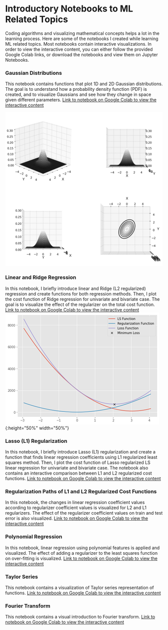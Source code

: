 # Introductory Notebooks to ML Related Topics
Coding algorithms and visualizing mathematical concepts helps a lot in the learning process. Here are some of the notebooks I created while learning ML related topics. Most notebooks contain interactive visualizations. In order to view the interactive content, you can either follow the provided Google Colab links, or download the notebooks and view them on Jupyter Notebooks.

### Gaussian Distributions
This notebook contains functions that plot 1D and 2D Gaussian distributions. The goal is to understand how a probability density function (PDF) is created, and to visualize Gaussians and see how they change in space given different parameters.
[Link to notebook on Google Colab to view the interactive content](https://colab.research.google.com/github/YZouzou/ML-Topics-Intro/blob/main/Gaussian%20Distribution.ipynb)

![Bivariate Gaussian Distribution](https://github.com/YZouzou/ML-Topics-Intro/blob/main/images/Gaussian%20Distribution.png)


### Linear and Ridge Regression
In this notebook, I briefly introduce linear and Ridge (L2 regularized) regression and create functions for both regression methods. Then, I plot the cost function of Ridge regression for univariate and bivariate case. The goal is to visualize the effect of the regularizer on the total cost function.
[Link to notebook on Google Colab to view the interactive content](https://colab.research.google.com/github/YZouzou/ML-Topics-Intro/blob/main/Linear%20and%20Ridge%20Regression.ipynb)
![Ridge Cost Function](https://github.com/YZouzou/ML-Topics-Intro/blob/main/images/Ridge.png){:height="50%" width="50%"}

### Lasso (L1) Regularization
In this notebook, I briefly introduce Lasso (L1) regularization and create a function that finds linear regression coefficients using L1 regularized least squares method. Then, I plot the cost function of Lasso regularized LS linear regression for univariate and bivariate case. The notebook also contains an interactive comparison between L1 and L2 regularized cost functions.
[Link to notebook on Google Colab to view the interactive content](https://colab.research.google.com/github/YZouzou/ML-Topics-Intro/blob/main/Lasso%20(L1)%20Regularization.ipynb)

### Regularization Paths of L1 and L2 Regularized Cost Functions
In this notebook, the changes in linear regression coefficient values according to regularizer coefficient values is visualized for L2 and L1 regularizers. The effect of the regularizer coefficient values on train and test error is also visualized.
[Link to notebook on Google Colab to view the interactive content](https://colab.research.google.com/github/YZouzou/ML-Topics-Intro/blob/main/Regularization%20Paths%20of%20L1%20and%20L2.ipynb)

### Polynomial Regression
In this notebook, linear regression using polynomial features is applied and visualized. The effect of adding a regularizer to the least squares function on over-fitting is visualized.
[Link to notebook on Google Colab to view the interactive content](https://colab.research.google.com/github/YZouzou/ML-Topics-Intro/blob/main/Polynomial%20Regression.ipynb)

### Taylor Series
This notebook contains a visualization of Taylor series representation of functions.
[Link to notebook on Google Colab to view the interactive content](https://colab.research.google.com/github/YZouzou/ML-Topics-Intro/blob/main/Taylor%20Series.ipynb)

### Fourier Transform
This notebook contains a visual introduction to Fourier transform.
[Link to notebook on Google Colab to view the interactive content](https://colab.research.google.com/github/YZouzou/ML-Topics-Intro/blob/main/Fourier%20Transform.ipynb)
